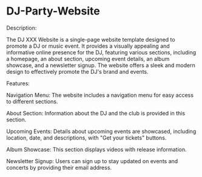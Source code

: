 # DJ-Party-Website
Description:

The DJ XXX Website is a single-page website template designed to promote a DJ or music event. It provides a visually appealing and informative online presence for the DJ, featuring various sections, including a homepage, an about section, upcoming event details, an album showcase, and a newsletter signup. The website offers a sleek and modern design to effectively promote the DJ's brand and events.

Features:

Navigation Menu: The website includes a navigation menu for easy access to different sections.

About Section: Information about the DJ and the club is provided in this section.

Upcoming Events: Details about upcoming events are showcased, including location, date, and descriptions, with "Get your tickets" buttons.

Album Showcase: This section displays videos with release information.

Newsletter Signup: Users can sign up to stay updated on events and concerts by providing their email address.
